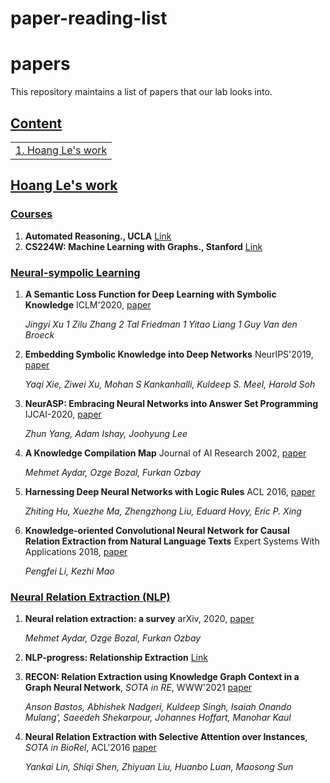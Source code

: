 # paper-reading-list

# papers
This repository maintains a list of papers that our lab looks into. 

## [Content](#content)

<table>
<tr><td colspan="2"><a href="#Trung">1. Hoang Le's work</a></td></tr>
</table>


## [Hoang Le's work](#content)
### [Courses](#content)
1. **Automated Reasoning., UCLA** [Link](https://www.youtube.com/playlist?list=PLlDG_zCuBub5AyHuxnw8vfgx7Wd-P-4XN)
2. **CS224W: Machine Learning with Graphs., Stanford** [Link](https://www.youtube.com/watch?v=JAB_plj2rbA&list=PLoROMvodv4rPLKxIpqhjhPgdQy7imNkDn)

### [Neural-sympolic Learning](#content)
1. **A Semantic Loss Function for Deep Learning with Symbolic Knowledge** ICLM'2020, [paper](https://arxiv.org/abs/1711.11157)

    *Jingyi Xu 1 Zilu Zhang 2 Tal Friedman 1 Yitao Liang 1 Guy Van den Broeck*

1. **Embedding Symbolic Knowledge into Deep Networks** NeurIPS'2019, [paper](https://arxiv.org/abs/1909.01161)

    *Yaqi Xie, Ziwei Xu, Mohan S Kankanhalli, Kuldeep S. Meel, Harold Soh* 

1. **NeurASP: Embracing Neural Networks into Answer Set Programming** IJCAI-2020, [paper](https://www.ijcai.org/proceedings/2020/0243.pdf)

    *Zhun Yang, Adam Ishay, Joohyung Lee*

1. **A Knowledge Compilation Map** Journal of AI Research 2002, [paper](https://arxiv.org/abs/1106.1819)

    *Mehmet Aydar, Ozge Bozal, Furkan Ozbay*

1. **Harnessing Deep Neural Networks with Logic Rules** ACL 2016, [paper](http://www.cs.cmu.edu/~epxing/papers/2016/Hu_etal_ACL16.pdf)

    *Zhiting Hu, Xuezhe Ma, Zhengzhong Liu, Eduard Hovy, Eric P. Xing*

1. **Knowledge-oriented Convolutional Neural Network for Causal
Relation Extraction from Natural Language Texts** Expert Systems With Applications 2018, [paper](https://drive.google.com/file/d/1GSvIl-1TY7jZPFFCuzmZTRjSbdzrqSou/view?usp=sharing)

    *Pengfei Li, Kezhi Mao*


### [Neural Relation Extraction (NLP)](#content)
1. **Neural relation extraction: a survey** arXiv, 2020, [paper](https://arxiv.org/abs/2007.04247)

    *Mehmet Aydar, Ozge Bozal, Furkan Ozbay*

1. **NLP-progress: Relationship Extraction** [Link](http://nlpprogress.com/english/relationship_extraction.html)
1. **RECON: Relation Extraction using Knowledge Graph Context in a Graph Neural Network**, *SOTA in RE*, WWW'2021 [paper](https://arxiv.org/pdf/2009.08694)
    
    *Anson Bastos, Abhishek Nadgeri, Kuldeep Singh, Isaiah Onando Mulang’, Saeedeh Shekarpour, Johannes Hoffart, Manohar Kaul*

1. **Neural Relation Extraction with Selective Attention over Instances**, *SOTA in BioRel*, ACL'2016 [paper](https://www.aclweb.org/anthology/P16-1200/)
    
    *Yankai Lin, Shiqi Shen, Zhiyuan Liu, Huanbo Luan, Maosong Sun*


